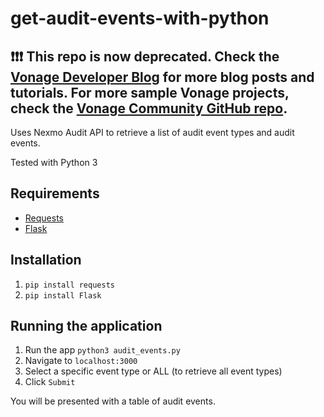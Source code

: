 # get-audit-events-with-python

## ❗❗❗ **This repo is now deprecated. Check the [Vonage Developer Blog](https://developer.vonage.com/en/blog) for more blog posts and tutorials. For more sample Vonage projects, check the [Vonage Community GitHub repo](https://github.com/Vonage-Community).**

Uses Nexmo Audit API to retrieve a list of audit event types and audit events.

Tested with Python 3

## Requirements

* [Requests](http://docs.python-requests.org/en/master/)
* [Flask](http://flask.pocoo.org/)

## Installation

1. `pip install requests` 
2. `pip install Flask`

## Running the application

1. Run the app `python3 audit_events.py` 
2. Navigate to `localhost:3000`
3. Select a specific event type or ALL (to retrieve all event types)
4. Click `Submit`

You will be presented with a table of audit events.

